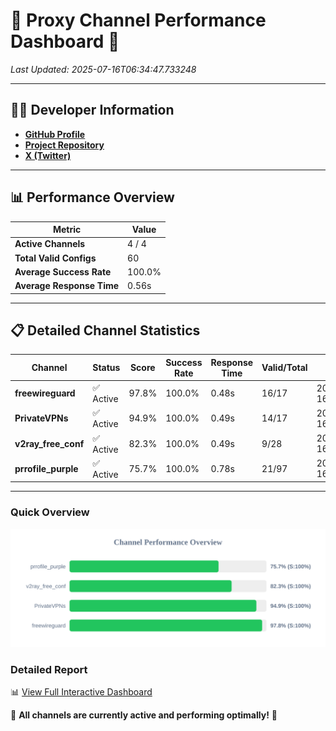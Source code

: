 # 🌟 Proxy Channel Performance Dashboard 🌟

_Last Updated: 2025-07-16T06:34:47.733248_

---

## 👩‍💻 Developer Information

- **[GitHub Profile](https://github.com/4n0nymou3)**  
- **[Project Repository](https://github.com/4n0nymou3/multi-proxy-config-fetcher)**  
- **[X (Twitter)](https://x.com/4n0nymou3)**  

---

## 📊 Performance Overview

| Metric                | Value       |
|-----------------------|-------------|
| **Active Channels**   | 4 / 4       |
| **Total Valid Configs** | 60          |
| **Average Success Rate** | 100.0%      |
| **Average Response Time** | 0.56s       |

---

## 📋 Detailed Channel Statistics

| Channel          | Status     | Score  | Success Rate | Response Time | Valid/Total | Last Success               |
|------------------|------------|--------|--------------|---------------|-------------|----------------------------|
| **freewireguard**  | ✅ Active  | 97.8%  | 100.0% | 0.48s         | 16/17       | 2025-07-16T06:34:47.731964 |
| **PrivateVPNs**  | ✅ Active  | 94.9%  | 100.0% | 0.49s         | 14/17       | 2025-07-16T06:34:47.223879 |
| **v2ray_free_conf**  | ✅ Active  | 82.3%  | 100.0% | 0.49s         | 9/28       | 2025-07-16T06:34:46.701171 |
| **prrofile_purple**  | ✅ Active  | 75.7%  | 100.0% | 0.78s         | 21/97       | 2025-07-16T06:34:46.141016 |

---

### Quick Overview
<div align="center">
  <a href="https://raw.githubusercontent.com/nullluser/NullRepo/refs/heads/main/assets/channel_stats_chart.svg">
    <img src="https://raw.githubusercontent.com/nullluser/NullRepo/refs/heads/main/assets/channel_stats_chart.svg" alt="Source Performance Statistics" width="800">
  </a>
</div>

### Detailed Report
📊 [View Full Interactive Dashboard](https://htmlpreview.github.io/?https://github.com/nullluser/NullRepo/blob/main/assets/performance_report.html)

🎉 **All channels are currently active and performing optimally!** 🎉
